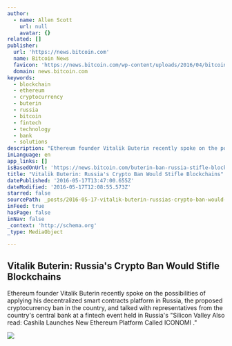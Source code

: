 ```yaml
---
author:
  - name: Allen Scott
    url: null
    avatar: {}
related: []
publisher:
  url: 'https://news.bitcoin.com'
  name: Bitcoin News
  favicon: 'https://news.bitcoin.com/wp-content/uploads/2016/04/bitcoin_fav.png'
  domain: news.bitcoin.com
keywords:
  - blockchain
  - ethereum
  - cryptocurrency
  - buterin
  - russia
  - bitcoin
  - fintech
  - technology
  - bank
  - solutions
description: "Ethereum founder Vitalik Buterin recently spoke on the possibilities of applying his decentralized smart contracts platform in Russia, the proposed cryptocurrency ban in the country, and talked with representatives from the country's central bank at a fintech event held in Russia's \"Silicon Valley Also read: Cashila Launches New Ethereum Platform Called ICONOMI .\""
inLanguage: en
app_links: []
isBasedOnUrl: 'https://news.bitcoin.com/buterin-ban-russia-stifle-blockchains/'
title: "Vitalik Buterin: Russia's Crypto Ban Would Stifle Blockchains"
datePublished: '2016-05-17T13:47:00.655Z'
dateModified: '2016-05-17T12:08:55.573Z'
starred: false
sourcePath: _posts/2016-05-17-vitalik-buterin-russias-crypto-ban-would-stifle-blockchain.md
inFeed: true
hasPage: false
inNav: false
_context: 'http://schema.org'
_type: MediaObject

---
```

<article style=""><h1>Vitalik Buterin: Russia's Crypto Ban Would Stifle Blockchains</h1><p>Ethereum founder Vitalik Buterin recently spoke on the possibilities of applying his decentralized smart contracts platform in Russia, the proposed cryptocurrency ban in the country, and talked with representatives from the country's central bank at a fintech event held in Russia's "Silicon Valley Also read: Cashila Launches New Ethereum Platform Called ICONOMI ."</p><img src="https://news.bitcoin.com/wp-content/uploads/2016/05/vitalik-russia.jpg" /></article>